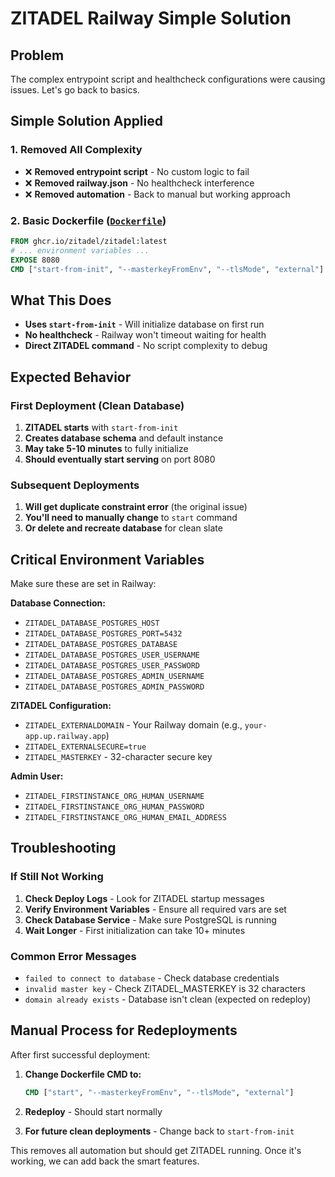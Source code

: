 # ZITADEL Railway Simple Solution

## Problem
The complex entrypoint script and healthcheck configurations were causing issues. Let's go back to basics.

## Simple Solution Applied

### 1. Removed All Complexity
- ❌ **Removed entrypoint script** - No custom logic to fail
- ❌ **Removed railway.json** - No healthcheck interference  
- ❌ **Removed automation** - Back to manual but working approach

### 2. Basic Dockerfile ([`Dockerfile`](Dockerfile:1))
```dockerfile
FROM ghcr.io/zitadel/zitadel:latest
# ... environment variables ...
EXPOSE 8080
CMD ["start-from-init", "--masterkeyFromEnv", "--tlsMode", "external"]
```

## What This Does
- **Uses `start-from-init`** - Will initialize database on first run
- **No healthcheck** - Railway won't timeout waiting for health
- **Direct ZITADEL command** - No script complexity to debug

## Expected Behavior

### First Deployment (Clean Database)
1. **ZITADEL starts** with `start-from-init`
2. **Creates database schema** and default instance
3. **May take 5-10 minutes** to fully initialize
4. **Should eventually start serving** on port 8080

### Subsequent Deployments
1. **Will get duplicate constraint error** (the original issue)
2. **You'll need to manually change** to `start` command
3. **Or delete and recreate database** for clean slate

## Critical Environment Variables
Make sure these are set in Railway:

**Database Connection:**
- `ZITADEL_DATABASE_POSTGRES_HOST`
- `ZITADEL_DATABASE_POSTGRES_PORT=5432`
- `ZITADEL_DATABASE_POSTGRES_DATABASE`
- `ZITADEL_DATABASE_POSTGRES_USER_USERNAME`
- `ZITADEL_DATABASE_POSTGRES_USER_PASSWORD`
- `ZITADEL_DATABASE_POSTGRES_ADMIN_USERNAME`
- `ZITADEL_DATABASE_POSTGRES_ADMIN_PASSWORD`

**ZITADEL Configuration:**
- `ZITADEL_EXTERNALDOMAIN` - Your Railway domain (e.g., `your-app.up.railway.app`)
- `ZITADEL_EXTERNALSECURE=true`
- `ZITADEL_MASTERKEY` - 32-character secure key

**Admin User:**
- `ZITADEL_FIRSTINSTANCE_ORG_HUMAN_USERNAME`
- `ZITADEL_FIRSTINSTANCE_ORG_HUMAN_PASSWORD`
- `ZITADEL_FIRSTINSTANCE_ORG_HUMAN_EMAIL_ADDRESS`

## Troubleshooting

### If Still Not Working
1. **Check Deploy Logs** - Look for ZITADEL startup messages
2. **Verify Environment Variables** - Ensure all required vars are set
3. **Check Database Service** - Make sure PostgreSQL is running
4. **Wait Longer** - First initialization can take 10+ minutes

### Common Error Messages
- `failed to connect to database` - Check database credentials
- `invalid master key` - Check ZITADEL_MASTERKEY is 32 characters
- `domain already exists` - Database isn't clean (expected on redeploy)

## Manual Process for Redeployments
After first successful deployment:

1. **Change Dockerfile CMD to:**
   ```dockerfile
   CMD ["start", "--masterkeyFromEnv", "--tlsMode", "external"]
   ```

2. **Redeploy** - Should start normally

3. **For future clean deployments** - Change back to `start-from-init`

This removes all automation but should get ZITADEL running. Once it's working, we can add back the smart features.